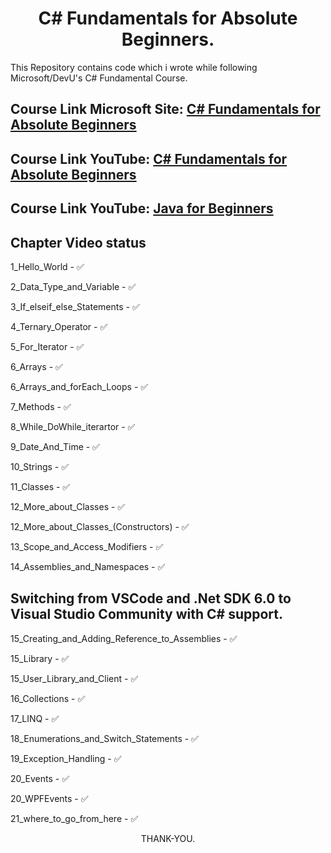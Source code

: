 # <div align="center"> C# Fundamentals for Absolute Beginners. </div>

This Repository contains code which i wrote while following Microsoft/DevU's C# Fundamental Course.

## Course Link Microsoft Site: [C# Fundamentals for Absolute Beginners](https://docs.microsoft.com/en-us/shows/csharp-fundamentals-for-absolute-beginners/ "C# Fundamentals for Absolute Beginners")

## Course Link YouTube: [C# Fundamentals for Absolute Beginners](https://www.youtube.com/watch?v=0QUgvfuKvWU "C# Fundamentals for Absolute Beginners")

## Course Link YouTube: [Java for Beginners](https://www.youtube.com/watch?v=0QUgvfuKvWU "C# Fundamentals for Absolute Beginners](https://learn.microsoft.com/en-us/shows/java-for-beginners")

## Chapter Video status

1_Hello_World - ✅

2_Data_Type_and_Variable - ✅

3_If_elseif_else_Statements - ✅

4_Ternary_Operator - ✅

5_For_Iterator - ✅

6_Arrays - ✅

6_Arrays_and_forEach_Loops - ✅

7_Methods - ✅

8_While_DoWhile_iterartor - ✅

9_Date_And_Time - ✅

10_Strings - ✅

11_Classes - ✅

12_More_about_Classes - ✅

12_More_about_Classes_(Constructors) - ✅

13_Scope_and_Access_Modifiers - ✅

14_Assemblies_and_Namespaces - ✅

## Switching from VSCode and .Net SDK 6.0 to Visual Studio Community with C# support.

15_Creating_and_Adding_Reference_to_Assemblies - ✅

15_Library - ✅

15_User_Library_and_Client - ✅

16_Collections - ✅

17_LINQ - ✅

18_Enumerations_and_Switch_Statements - ✅

19_Exception_Handling - ✅ 

20_Events - ✅

20_WPFEvents - ✅

21_where_to_go_from_here - ✅

<div align="center"> THANK-YOU.  </div>


